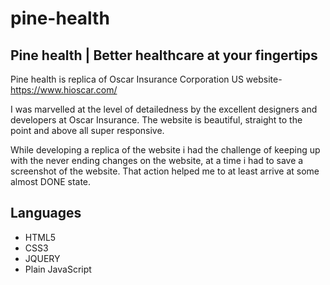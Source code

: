 # pine-health

## Pine health | Better healthcare at your fingertips
Pine health is replica of Oscar Insurance Corporation US website- https://www.hioscar.com/

I was marvelled at the level of detailedness by the excellent designers and developers at Oscar Insurance. The website is beautiful, straight to the point and above all super responsive.

While developing a replica of the website i had the challenge of keeping up with the never ending changes on the website, at a time i had to save a screenshot of the website. That action helped me to at least arrive at some almost DONE state.

## Languages
* HTML5
* CSS3
* JQUERY
* Plain JavaScript

